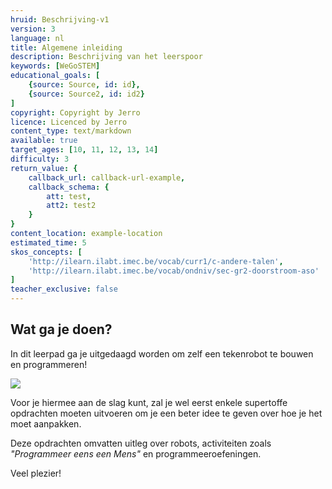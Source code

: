 ```yaml
---
hruid: Beschrijving-v1
version: 3
language: nl
title: Algemene inleiding
description: Beschrijving van het leerspoor
keywords: [WeGoSTEM]
educational_goals: [
    {source: Source, id: id}, 
    {source: Source2, id: id2}
]
copyright: Copyright by Jerro
licence: Licenced by Jerro
content_type: text/markdown
available: true
target_ages: [10, 11, 12, 13, 14]
difficulty: 3
return_value: {
    callback_url: callback-url-example,
    callback_schema: {
        att: test,
        att2: test2
    }
}
content_location: example-location
estimated_time: 5
skos_concepts: [
    'http://ilearn.ilabt.imec.be/vocab/curr1/c-andere-talen', 
    'http://ilearn.ilabt.imec.be/vocab/ondniv/sec-gr2-doorstroom-aso'
]
teacher_exclusive: false
---
```







## Wat ga je doen?

In dit leerpad ga je uitgedaagd worden om zelf een tekenrobot te bouwen en programmeren!

![](@youtube/https://www.youtube.com/embed/w-s2-Vn-OTs)

Voor je hiermee aan de slag kunt, zal je wel eerst enkele supertoffe opdrachten moeten uitvoeren om je een beter idee te geven over hoe je het moet aanpakken. 

Deze opdrachten omvatten uitleg over robots, activiteiten zoals *"Programmeer eens een Mens"* en  programmeeroefeningen.

Veel plezier! 